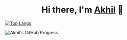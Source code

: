 <h1 align="center">Hi there, I'm <a href="https://akhilkumar.ga/">Akhil</a> 👋</h1>
<!-- <p align="center">
<a href="https://github.com/AkhilsWorkshop">
  <img src="https://github-readme-stats.vercel.app/api/top-langs/?username=AkhilsWorkshop&layout=compact&theme=dark&custom_title=Languages used by Akhil&layout=compact&theme=dark"/>
</a><br><br>
<a href="https://github.com/AkhilsWorkshop">
  <img src="https://github-readme-stats.vercel.app/top-langs/api?username=AkhilsWorkshop&show_icons=true&theme=dark&count_private=true&hide=prs,issues,contribs&include_all_commits=true&custom_title=Akhil's Github Progress" />
</a>
</p> -->

[![Top Langs](https://github-readme-stats.vercel.app/api/top-langs/?username=AkhilsWorkshop&layout=compact)](https://github.com/AkhilsWorkshop/)

![Akhil's GitHub Progress](https://github-readme-stats.vercel.app/api?username=AkhilsWorkshop&show_icons=true&theme=dark&count_private=true&hide=prs,issues,contribs&include_all_commits=true)
